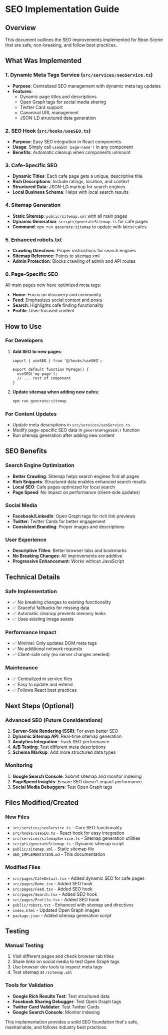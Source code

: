 # SEO Implementation Guide

## Overview
This document outlines the SEO improvements implemented for Bean Scene that are safe, non-breaking, and follow best practices.

## What Was Implemented

### 1. Dynamic Meta Tags Service (`src/services/seoService.ts`)
- **Purpose**: Centralized SEO management with dynamic meta tag updates
- **Features**:
  - Dynamic page titles and descriptions
  - Open Graph tags for social media sharing
  - Twitter Card support
  - Canonical URL management
  - JSON-LD structured data generation

### 2. SEO Hook (`src/hooks/useSEO.ts`)
- **Purpose**: Easy SEO integration in React components
- **Usage**: Simply call `useSEO('page-name')` in any component
- **Benefits**: Automatic cleanup when components unmount

### 3. Cafe-Specific SEO
- **Dynamic Titles**: Each cafe page gets a unique, descriptive title
- **Rich Descriptions**: Include ratings, location, and context
- **Structured Data**: JSON-LD markup for search engines
- **Local Business Schema**: Helps with local search results

### 4. Sitemap Generation
- **Static Sitemap**: `public/sitemap.xml` with all main pages
- **Dynamic Generation**: `scripts/generateSitemap.ts` for cafe pages
- **Command**: `npm run generate:sitemap` to update with latest cafes

### 5. Enhanced robots.txt
- **Crawling Directives**: Proper instructions for search engines
- **Sitemap Reference**: Points to sitemap.xml
- **Admin Protection**: Blocks crawling of admin and API routes

### 6. Page-Specific SEO
All main pages now have optimized meta tags:
- **Home**: Focus on discovery and community
- **Feed**: Emphasizes social content and posts
- **Search**: Highlights cafe finding functionality
- **Profile**: User-focused content

## How to Use

### For Developers
1. **Add SEO to new pages**:
   ```tsx
   import { useSEO } from '@/hooks/useSEO';
   
   export default function MyPage() {
     useSEO('my-page');
     // ... rest of component
   }
   ```

2. **Update sitemap when adding new cafes**:
   ```bash
   npm run generate:sitemap
   ```

### For Content Updates
- Update meta descriptions in `src/services/seoService.ts`
- Modify page-specific SEO data in `generatePageSEO()` function
- Run sitemap generation after adding new content

## SEO Benefits

### Search Engine Optimization
- **Better Crawling**: Sitemap helps search engines find all pages
- **Rich Snippets**: Structured data enables enhanced search results
- **Local SEO**: Cafe pages optimized for local search
- **Page Speed**: No impact on performance (client-side updates)

### Social Media
- **Facebook/LinkedIn**: Open Graph tags for rich link previews
- **Twitter**: Twitter Cards for better engagement
- **Consistent Branding**: Proper images and descriptions

### User Experience
- **Descriptive Titles**: Better browser tabs and bookmarks
- **No Breaking Changes**: All improvements are additive
- **Progressive Enhancement**: Works without JavaScript

## Technical Details

### Safe Implementation
- ✅ No breaking changes to existing functionality
- ✅ Graceful fallbacks for missing data
- ✅ Automatic cleanup prevents memory leaks
- ✅ Uses existing image assets

### Performance Impact
- ✅ Minimal: Only updates DOM meta tags
- ✅ No additional network requests
- ✅ Client-side only (no server changes needed)

### Maintenance
- ✅ Centralized in service files
- ✅ Easy to update and extend
- ✅ Follows React best practices

## Next Steps (Optional)

### Advanced SEO (Future Considerations)
1. **Server-Side Rendering (SSR)**: For even better SEO
2. **Dynamic Sitemap API**: Real-time sitemap generation
3. **Analytics Integration**: Track SEO performance
4. **A/B Testing**: Test different meta descriptions
5. **Schema Markup**: Add more structured data types

### Monitoring
1. **Google Search Console**: Submit sitemap and monitor indexing
2. **PageSpeed Insights**: Ensure SEO doesn't impact performance
3. **Social Media Debuggers**: Test Open Graph tags

## Files Modified/Created

### New Files
- `src/services/seoService.ts` - Core SEO functionality
- `src/hooks/useSEO.ts` - React hook for easy integration
- `src/services/sitemapService.ts` - Sitemap generation utilities
- `scripts/generateSitemap.ts` - Dynamic sitemap script
- `public/sitemap.xml` - Static sitemap file
- `SEO_IMPLEMENTATION.md` - This documentation

### Modified Files
- `src/pages/CafeDetail.tsx` - Added dynamic SEO for cafe pages
- `src/pages/Home.tsx` - Added SEO hook
- `src/pages/Feed.tsx` - Added SEO hook
- `src/pages/Search.tsx` - Added SEO hook
- `src/pages/Profile.tsx` - Added SEO hook
- `public/robots.txt` - Enhanced with sitemap and directives
- `index.html` - Updated Open Graph images
- `package.json` - Added sitemap generation script

## Testing

### Manual Testing
1. Visit different pages and check browser tab titles
2. Share links on social media to test Open Graph tags
3. Use browser dev tools to inspect meta tags
4. Test sitemap at `/sitemap.xml`

### Tools for Validation
- **Google Rich Results Test**: Test structured data
- **Facebook Sharing Debugger**: Test Open Graph tags
- **Twitter Card Validator**: Test Twitter Cards
- **Google Search Console**: Monitor indexing

This implementation provides a solid SEO foundation that's safe, maintainable, and follows industry best practices.
